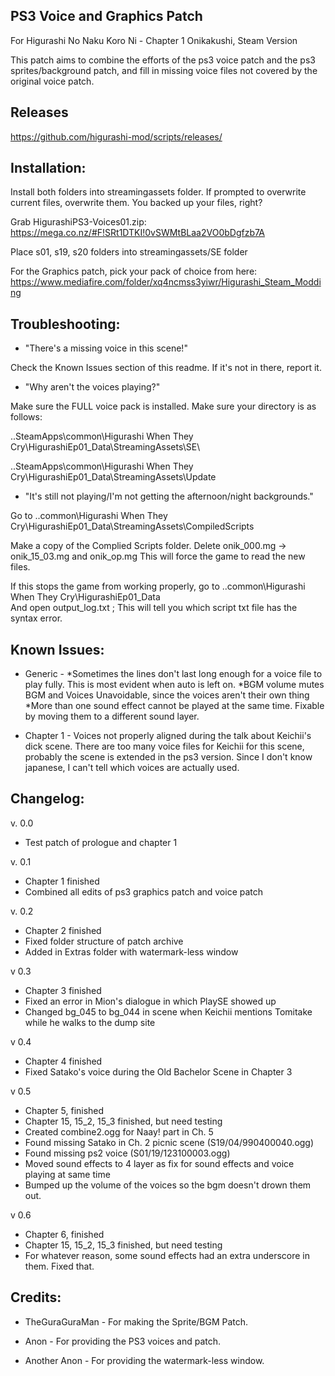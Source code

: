 PS3 Voice and Graphics Patch
-----------------------------------------------------------------------------------------
For Higurashi No Naku Koro Ni - Chapter 1 Onikakushi, Steam Version

This patch aims to combine the efforts of the ps3 voice patch and the ps3 sprites/background patch,
and fill in missing voice files not covered by the original voice patch.

Releases
-----------------------------------------------------------------------------------------
https://github.com/higurashi-mod/scripts/releases/

Installation:
-----------------------------------------------------------------------------------------

Install both folders into streamingassets folder.
If prompted to overwrite current files, overwrite them.
You backed up your files, right?

Grab HigurashiPS3-Voices01.zip: https://mega.co.nz/#F!SRt1DTKI!0vSWMtBLaa2VO0bDgfzb7A

Place s01, s19, s20 folders into streamingassets/SE folder

For the Graphics patch, pick your pack of choice from here: https://www.mediafire.com/folder/xq4ncmss3yiwr/Higurashi_Steam_Modding

Troubleshooting:
-----------------------------------------------------------------------------------------
- "There's a missing voice in this scene!"

Check the Known Issues section of this readme.
If it's not in there, report it. 

- "Why aren't the voices playing?"

Make sure the FULL voice pack is installed.
Make sure your directory is as follows:

..SteamApps\common\Higurashi When They Cry\HigurashiEp01_Data\StreamingAssets\SE\

..SteamApps\common\Higurashi When They Cry\HigurashiEp01_Data\StreamingAssets\Update

- "It's still not playing/I'm not getting the afternoon/night backgrounds."

Go to ..common\Higurashi When They Cry\HigurashiEp01_Data\StreamingAssets\CompiledScripts

Make a copy of the Complied Scripts folder.
Delete onik_000.mg -> onik_15_03.mg and onik_op.mg
This will force the game to read the new files.

If this stops the game from working properly, go to
..common\Higurashi When They Cry\HigurashiEp01_Data\
And open output_log.txt ; This will tell you which script txt file has the syntax error.

Known Issues:
-----------------------------------------------------------------------------------------
- Generic -
*Sometimes the lines don't last long enough for a voice file to play fully. 
This is most evident when auto is left on.
*BGM volume mutes BGM and Voices
Unavoidable, since the voices aren't their own thing
*More than one sound effect cannot be played at the same time.
Fixable by moving them to a different sound layer.

- Chapter 1 - 
Voices not properly aligned during the talk about Keichii's dick scene. 
There are too many voice files for Keichii for this scene, 
probably the scene is extended in the ps3 version.
Since I don't know japanese, I can't tell which voices are actually used.

Changelog:
-----------------------------------------------------------------------------------------
v. 0.0
- Test patch of prologue and chapter 1

v. 0.1
- Chapter 1 finished
- Combined all edits of ps3 graphics patch and voice patch

v. 0.2
- Chapter 2 finished
- Fixed folder structure of patch archive
- Added in Extras folder with watermark-less window

v 0.3
- Chapter 3 finished
- Fixed an error in Mion's dialogue in which PlaySE showed up
- Changed bg_045 to bg_044 in scene when Keichii mentions Tomitake while he walks to the dump site

v 0.4
- Chapter 4 finished
- Fixed Satako's voice during the Old Bachelor Scene in Chapter 3

v 0.5
- Chapter 5, finished
- Chapter 15, 15_2, 15_3 finished, but need testing
- Created combine2.ogg for Naay! part in Ch. 5
- Found missing Satako in Ch. 2 picnic scene (S19/04/990400040.ogg)
- Found missing ps2 voice (S01/19/123100003.ogg)
- Moved sound effects to 4 layer as fix for sound effects and voice playing at same time
- Bumped up the volume of the voices so the bgm doesn't drown them out.

v 0.6
- Chapter 6, finished
- Chapter 15, 15_2, 15_3 finished, but need testing
- For whatever reason, some sound effects had an extra underscore in them. Fixed that.

Credits:
-----------------------------------------------------------------------------------------
- TheGuraGuraMan - For making the Sprite/BGM Patch.

- Anon - For providing the PS3 voices and patch.

- Another Anon - For providing the watermark-less window.

